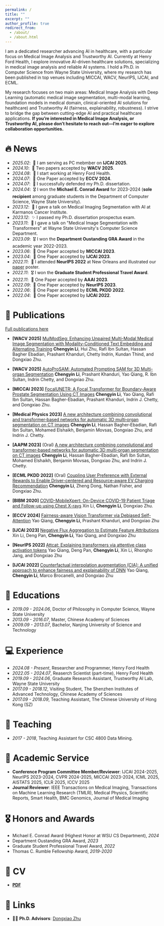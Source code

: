 ```yaml
---
permalink: /
title: ""
excerpt: ""
author_profile: true
redirect_from: 
  - /about/
  - /about.html
---
```


<span class='anchor' id='about-me'></span>
I am a dedicated researcher advancing AI in healthcare, with a particular focus on Medical Image Analysis and Trustworthy AI. Currently at Henry Ford Health, I explore innovative AI-driven healthcare solutions, specializing in medical image analysis and reliable AI systems. I hold a Ph.D. in Computer Science from Wayne State University, where my research has been published in top venues including MICCAI, WACV, NeurIPS, IJCAI, and ECML.

My research focuses on two main areas: Medical Image Analysis with Deep Learning (automatic medical image segmentation, multi-modal learning, foundation models in medical domain, clinical-oriented AI solutions for healthcare) and Trustworthy AI (fairness, explainability, robustness). I strive to bridge the gap between cutting-edge AI and practical healthcare applications. **If you’re interested in Medical Image Analysis, or Trustworthy AI,  please don’t hesitate to reach out—I’m eager to explore collaboration opportunities.**

# 🔥 News  
- *2025.02*: &nbsp;💼 I am serving as PC mebmber on **IJCAI 2025**.
- *2024.10*: &nbsp;🎉 Two papers accepted by **WACV 2025**.
- *2024.08*: &nbsp;💼 I start working at Henry Ford Health. 
- *2024.07*: &nbsp;🎉 One Paper accepted by **ECCV 2024**.
- *2024.07*: &nbsp;🎉 I successfully defended my Ph.D. dissertation.
- *2024.04*: &nbsp;🎖 I won the **Michael E. Conrad Award** for 2023-2024 (**sole recipient** among graduate students in the Department of Computer Science, Wayne State University).
- *2023.12*: &nbsp;💼 I gave a talk on Medical Imaging Segmentation with AI at Karmanos Cancer Institute.
- *2023.12*: &nbsp;✨ I passed my Ph.D. dissertation prospectus exam.
- *2023.11*: &nbsp;💼 I gave a talk on "Medical Image Segmentation with Transformers" at Wayne State University's Computer Science Department.
- *2023.09*: &nbsp;🎖 I won the **Department Oustanding GRA Award** in the academic year 2022-2023.
- *2023.06*: &nbsp;🎉 One Paper accepted by **MICCAI 2023**.
- *2023.04*: &nbsp;🎉 One Paper accepted by **IJCAI 2023**.
- *2022.11*: &nbsp;🚁 I attended **NeurIPS 2022** at New Orleans and illustrated our [paper](https://proceedings.neurips.cc/paper_files/paper/2022/file/20e45668fefa793bd9f2edf19be12c4b-Paper-Conference.pdf) poster.
- *2022.11*: &nbsp;🎖 I won the **Graduate Student Professional Travel Award**.
- *2022.11*: &nbsp;🎉 One Paper accepted by **AAAI 2023**.
- *2022.09*: &nbsp;🎉 One Paper accepted by **NeurIPS 2023**.
- *2022.06*: &nbsp;🎉 One Paper accepted by **ECML PKDD 2022**.
- *2022.04*: &nbsp;🎉 One Paper accepted by **IJCAI 2022**.

# 📝 Publications 
[Full publications here](https://scholar.google.com/citations?user=GeL7DtsAAAAJ&hl=en)

- **[WACV 2025]** [MulModSeg: Enhancing Unpaired Multi-Modal Medical Image Segmentation with Modality-Conditioned Text Embedding and Alternating Training](https://arxiv.org/pdf/2411.15576) **Chengyin Li**, Hui Zhu, Rafi Ibn Sultan, Hassan Bagher Ebadian, Prashant Khanduri, Chetty Indrin, Kundan Thind, and Dongxiao Zhu.

- **[WACV 2025]** [AutoProSAM: Automated Prompting SAM for 3D Multi-organ Segmentation](https://arxiv.org/abs/2308.14936) **Chengyin Li**, Prashant Khanduri, Yao Qiang, R. Ibn Sultan, Indrin Chetty, and Dongxiao Zhu.

- **[MICCAI 2023]** [FocalUNETR: A Focal Transformer for Boundary-Aware Prostate Segmentation Using CT Images](https://link.springer.com/chapter/10.1007/978-3-031-43898-1_57) 
**Chengyin Li**, Yao Qiang, Rafi Ibn Sultan, Hassan Bagher-Ebadian, Prashant Khanduri, Indrin J. Chetty, and Dongxiao Zhu.

- **[Medical Physics 2023]** [A new architecture combining convolutional and transformer‐based networks for automatic 3D multi‐organ segmentation on CT images](https://aapm.onlinelibrary.wiley.com/doi/pdf/10.1002/mp.16750) **Chengyin Li**, Hassan Bagher‐Ebadian, Rafi Ibn Sultan, Mohamed Elshaikh, Benjamin Movsas, Dongxiao Zhu, and Indrin J. Chetty.

- **[AAPM 2023]** (Oral) [A new architecture combining convolutional and transformer‐based networks for automatic 3D multi‐organ segmentation on CT images](https://aapm.confex.com/aapm/2023am/meetingapp.cgi/Paper/3328) **Chengyin Li**, Hassan Bagher‐Ebadian, Rafi Ibn Sultan, Mohamed Elshaikh, Benjamin Movsas, Dongxiao Zhu, and Indrin J. Chetty.

- **[ECML PKDD 2022]** (Oral) [Coupling User Preference with External Rewards to Enable Driver-centered and Resource-aware EV Charging Recommendation](https://arxiv.org/pdf/2210.12693) **Chengyin Li**, Zheng Dong, Nathan Fisher, and Dongxiao Zhu.

- **[BIBM 2020]** [COVID-MobileXpert: On-Device COVID-19 Patient Triage and Follow-up using Chest X-rays](https://www.computer.org/csdl/proceedings-article/bibm/2020/09313217/1qmfVqaDpba) Xin Li, **Chengyin Li**, Dongxiao Zhu.

- **[ECCV 2024]** [Fairness-aware Vision Transformer via Debiased Self-Attention](https://arxiv.org/pdf/2301.13803.pdf) 
  Yao Qiang, **Chengyin Li**, Prashant Khanduri, and Dongxiao Zhu

- **[IJCAI 2023]** [Negative Flux Aggregation to Estimate Feature Attributions](https://arxiv.org/pdf/2301.06989.pdf) 
Xin Li, Deng Pan, **Chengyin Li**, Yao Qiang, and Dongxiao Zhu

- **[NeurIPS 2022]** [Attcat: Explaining transformers via attentive class activation tokens](https://proceedings.neurips.cc/paper_files/paper/2022/file/20e45668fefa793bd9f2edf19be12c4b-Paper-Conference.pdf) 
  Yao Qiang, Deng Pan, **Chengyin Li**, Xin Li, Rhongho Jang, and Dongxiao Zhu

- **[IJCAI 2022]** [Counterfactual interpolation augmentation (CIA): A unified approach to enhance fairness and explainability of DNN](https://www.ijcai.org/proceedings/2022/0103.pdf) 
Yao Qiang, **Chengyin Li**, Marco Brocanelli, and Dongxiao Zhu


# 📖 Educations
- *2019.09 - 2024.06*, Doctor of Philosophy in Computer Science, Wayne State University
- *2013.09 - 2016.07*, Master, Chinese Academy of Sciences
- *2009.09 - 2013.07*, Bachelor, Nanjing University of Science and Technology

# 💻 Experience
- *2024.08 - Present*, Researcher and Programmer, Henry Ford Health
- *2022.05 - 2024.07*, Reaserch Scientist (part-time), Henry Ford Health
- *2019.09 - 2024.06*, Graduate Research Assistant, Trustworthy AI Lab, Wayne State University
- *2017.09 - 2018.12*, Visiting Student, The Shenzhen Institutes of Advanced Technology, Chinese Academy of Sciences
- *2017.09 - 2018.09*, Teaching Assistant, The Chinese University of Hong Kong (SZ)
 
# 📃 Teaching
- *2017 - 2018*, Teaching Assistant for CSC 4800 Data Mining.

# 💼 Academic Service
- **Conference Program Committee Member/Reviewer**: IJCAI 2024-2025, NeurIPS 2023-2024, CVPR 2024-2025, MICCAI 2023-2024, ICML 2025, AISTATS 2025, ICLR 2025, ICCV 2025
- **Journal Reviewer**: IEEE Transactions on Medical Imaging, Transactions on Machine Learning Research (TMLR), Medical Physics, Scientific Reports, Smart Health, BMC Genomics, Journal of Medical Imaging


# 🎖 Honors and Awards
- Michael E. Conrad Award (Highest Honor at WSU CS Department), *2024*
- Department Oustanding GRA Award, *2023*
- Graduate Student Professional Travel Award, *2022*
- Thomas C. Rumble Fellowship Award, *2019-2020*

# 💼 CV
- **[PDF](chengyin_cv.pdf)**

# 🔗 Links
- 👨‍🏫 **Ph.D. Advisors**: [Dongxiao Zhu](https://dongxiaozhu.github.io/)

